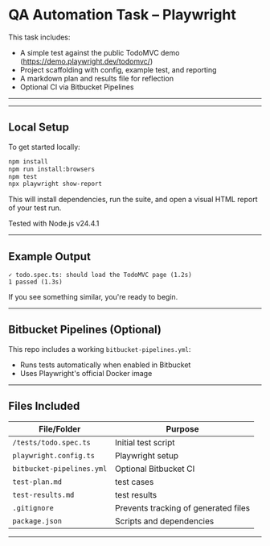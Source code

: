 # QA Automation Task – Playwright

This task includes:
- A simple test against the public TodoMVC demo (https://demo.playwright.dev/todomvc/)
- Project scaffolding with config, example test, and reporting
- A markdown plan and results file for reflection
- Optional CI via Bitbucket Pipelines

---

---

## Local Setup

To get started locally:

```bash
npm install
npm run install:browsers
npm test
npx playwright show-report
```

This will install dependencies, run the suite, and open a visual HTML report of your test run.

Tested with Node.js v24.4.1

---

## Example Output

```
✓ todo.spec.ts: should load the TodoMVC page (1.2s)
1 passed (1.3s)
```

If you see something similar, you're ready to begin.

---

## Bitbucket Pipelines (Optional)

This repo includes a working `bitbucket-pipelines.yml`:

- Runs tests automatically when enabled in Bitbucket
- Uses Playwright's official Docker image
  



---

## Files Included

| File/Folder              | Purpose                                 |
|--------------------------|------------------------------------------|
| `/tests/todo.spec.ts`    | Initial test script                      |
| `playwright.config.ts`   | Playwright setup                         |
| `bitbucket-pipelines.yml`| Optional Bitbucket CI                    |
| `test-plan.md`           | test cases |
| `test-results.md`        | test results         |
| `.gitignore`             | Prevents tracking of generated files     |
| `package.json`           | Scripts and dependencies                 |

---

